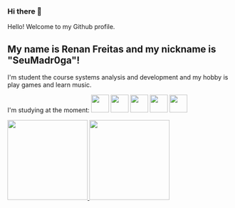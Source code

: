 ### Hi there 👋

Hello! Welcome to my Github profile.
## My name is Renan Freitas and my nickname is "SeuMadr0ga"!

I'm student the course systems analysis and development and my hobby is play games and learn music.

I'm studying at the moment:
<img src="https://cdn.jsdelivr.net/gh/devicons/devicon/icons/python/python-plain.svg" width="40" height="40" />
<img src="https://cdn.jsdelivr.net/gh/devicons/devicon/icons/java/java-original.svg" width="40" height="40" />
<img src="https://cdn.jsdelivr.net/gh/devicons/devicon/icons/javascript/javascript-plain.svg" width="40" height="40" />
<img src="https://cdn.jsdelivr.net/gh/devicons/devicon/icons/html5/html5-plain.svg" width="40" height="40"  />
<img src="https://cdn.jsdelivr.net/gh/devicons/devicon/icons/css3/css3-plain.svg" width="40" height="40" />

<div>
<a href="https://github.com/RFreitasAnjos">
<img height="180em" src="https://github-readme-stats.vercel.app/api/top-langs/?username=RFreitasAnjos&layout=compact&langs_count=7&theme=dracula"/>
<img height="180em" src="https://github-readme-stats.vercel.app/api?username=RFreitasAnjos&show_icons=true&theme=dracula&include_all_commits=true&count_private=true"/>
</div>
